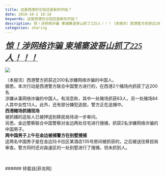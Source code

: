 ```yaml
---
title: 这是西港的沦陷还是新的开始？
date: 2018-10-2 18:18
keywords: 这是西港的沦陷还是新的开始？
description: 惊！涉网络诈骗 柬埔寨波哥山抓了225人！！！（本报讯）西港警方抓获近200名涉嫌网络诈骗的中国人。 据悉，本次行动是西港警方联合中国警方进行的，在西港2个赌场内抓获了近200名 涉嫌从事网络诈骗的中国人。有消息称，其中一处赌场抓获63人，另一处赌场84人其中女性13人。此外，还有部分嫌犯逃脱，警方正在追捕中。  西港赌场抓捕现场被抓捕的这些人已被押送到移民局待进一步审问。另悉，金边警察联合中国警察对金边两处住宅进行搜捕，抓获2名涉嫌网络诈骗的中国男子。  两中国男子上午在金边被捕警方在别墅搜捕 这两名中国男子是在金边玛卡拉区某酒店135号房间被抓获的，之后被送往移民局审查。警方同时还对森速区的一处别墅进行了搜捕，但未抓到人。 
categories: sharing
---
```

<td class="t_f" id="postmessage_1938507">

<strong><strong><i><u><font style="color:rgb(51, 51, 51)"><font face="宋体"><font style="font-size:20pt"><font face="宋体">惊！涉网络诈骗</font></font></font></font></u></i></strong><strong><i><u><font style="color:rgb(51, 51, 51)"><font face="宋体"><font style="font-size:20pt"> <font face="宋体">柬埔寨波哥山抓</font></font></font></font></u></i></strong><strong><i><u><font style="color:rgb(51, 51, 51)"><font face="宋体"><font style="font-size:20pt"><font face="宋体">了</font>225<font face="宋体">人</font></font></font></font></u></i></strong><strong><i><u><font style="color:rgb(51, 51, 51)"><font face="宋体"><font style="font-size:20pt"><font face="宋体">！！！</font></font></font></font></u></i></strong></strong><strong>

<img aid="955970" data-cf-modified-cba0f1c6127da7f04054ed15-="" file="data/attachment/forum/201810/02/181707p9qainizooarg3po.png.thumb.jpg" id="aimg_955970" inpost="1" onclick="" onmouseover="" src="http://www.flw.ph/data/attachment/forum/201810/02/181707p9qainizooarg3po.png" style="cursor:pointer" zoomfile="data/attachment/forum/201810/02/181707p9qainizooarg3po.png"/>


</strong><div align="left"><font face="Helvetica">（本报讯）西港警方抓获近</font>200名涉嫌网络诈骗的中国人。</div><div align="left"> </div><div align="left"><font face="Helvetica">据悉，本次行动是西港警方联合中国警方进行的，在西港</font>2个赌场内抓获了近200名</div><div align="left"> </div><div align="left"><font face="Helvetica">涉嫌从事网络诈骗的中国人。有消息称，其中一处赌场抓获</font>63人，另一处赌场84人其中女性13人。此外，还有部分嫌犯逃脱，警方正在追捕中。</div><div align="left"><strong> </strong></div><div align="left"><strong> </strong></div><div align="left"><strong>西港赌场抓捕现场</strong></div><div align="left">被抓捕的这些人已被押送到移民局待进一步审问。</div><div align="left"><font face="Helvetica">另悉，金边警察联合中国警察对金边两处住宅进行搜捕，抓获</font>2名涉嫌网络诈骗的中国男子。</div><div align="left"><strong> </strong></div><div align="left"><strong> </strong></div><div align="left"><strong>两中国男子上午在金边被捕警方在别墅搜捕</strong></div><div align="left"> </div><div align="left"><font face="Helvetica">这两名中国男子是在金边玛卡拉区某酒店</font>135号房间被抓获的，之后被送往移民局审查。警方同时还对森速区的一处别墅进行了搜捕，但未抓到人。</div><div align="left"> </div><br/>
<br/>
</td>
###### 转载自[菲龙网]